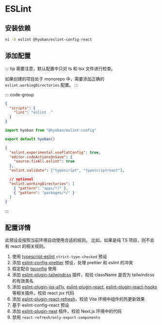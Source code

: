# ESLint

## 安装依赖

```sh
ni -D eslint @hyoban/eslint-config-react
```

## 添加配置

::: tip
需要注意，默认配置中只对 ts 和 tsx 文件进行检查。

如果创建的项目处于 monorepo 中，需要添加正确的 `eslint.workingDirectories` 配置。
:::

::: code-group

```json [package.json]
{
  "scripts": {
    "lint": "eslint ."
  }
}
```

```js [eslint.config.js]
import hyoban from "@hyoban/eslint-config"

export default hyoban()
```

```json [.vscode/settings.json]
{
  "eslint.experimental.useFlatConfig": true,
  "editor.codeActionsOnSave": {
    "source.fixAll.eslint": true
  },
  "eslint.validate": ["typescript", "typescriptreact"],

  // optional
  "eslint.workingDirectories": [
    { "pattern": "apps/*/" },
    { "pattern": "packages/*/" }
  ]
}
```

:::

## 配置详情

此预设会按照当前环境自动使用合适的规则。
比如，如果是纯 TS 项目，则不会有 react 的相关规则。

1. 使用 [typescript-eslint][] `strict-type-checked` 预设
1. 添加 [eslint-config-prettier][] 预设，处理 prettier 和 eslint 的冲突
1. 假定配合 [tsconfig](tsconfig.md) 使用
1. 添加 [eslint-plugin-tailwindcss][] 插件，校验 className 是否为 tailwindcss 的有效类名
1. 添加 [eslint-plugin-jsx-a11y][], [eslint-plugin-react][], [eslint-plugin-react-hooks][] 等相关插件，校验 react jsx 代码
1. 添加 [eslint-plugin-react-refresh][]，校验 Vite 环境中组件的热更新效果
1. 基于 eslint-config-react 预设
1. 添加 [eslint-plugin-next][] 插件，校验 Next.js 环境中的代码
1. 禁用 `react-refresh/only-export-components`

[typescript-eslint]: https://github.com/typescript-eslint/typescript-eslint
[eslint-config-prettier]: https://github.com/prettier/eslint-config-prettier
[eslint-plugin-tailwindcss]: https://github.com/francoismassart/eslint-plugin-tailwindcss
[eslint-plugin-jsx-a11y]: https://github.com/jsx-eslint/eslint-plugin-jsx-a11y
[eslint-plugin-react]: https://github.com/jsx-eslint/eslint-plugin-react
[eslint-plugin-react-hooks]: https://github.com/facebook/react/tree/main/packages/eslint-plugin-react-hooks
[eslint-plugin-react-refresh]: https://github.com/ArnaudBarre/eslint-plugin-react-refresh
[eslint-plugin-next]: https://www.npmjs.com/package/@next/eslint-plugin-next
